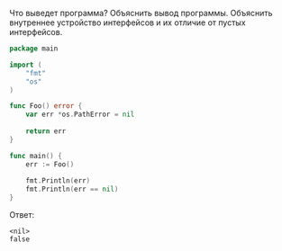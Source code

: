 Что выведет программа? Объяснить вывод программы. Объяснить внутреннее устройство интерфейсов и их отличие от пустых интерфейсов.

```go
package main

import (
	"fmt"
	"os"
)

func Foo() error {
	var err *os.PathError = nil
	
	return err
}

func main() {
	err := Foo()
	
	fmt.Println(err)
	fmt.Println(err == nil)
}
```

Ответ:

```
<nil>
false
```

```go

```
